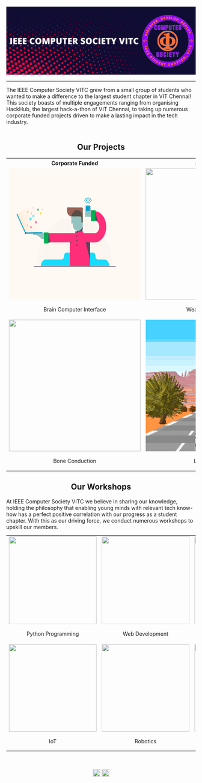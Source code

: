 ![IEEE](https://github.com/ComputerSocietyVITC/ComputerSocietyVITC/blob/main/static/IEEECSBanner4.png)
***
The IEEE Computer Society VITC grew from a small group of students who wanted to make a difference to the largest student chapter in VIT Chennai! This society boasts of multiple engagements ranging from organising HackHub, the largest hack-a-thon of VIT Chennai, to taking up numerous corporate funded projects driven to make a lasting impact in the tech industry.
<br><br>
<div align="center"><h2>Our Projects</h2></div>
<table align="center">
<tr>
<th>Corporate Funded</th>
<th>Self Initiated</th>
</tr>

<tr>
<td style="text-align:center;"><img width="350" height="350" src='https://github.com/ComputerSocietyVITC/ComputerSocietyVITC/blob/main/static/braintech.gif'><br><p align="center">Brain Computer Interface</p></td>
<td style="text-align:center;"><img width="350" height="350" src='https://github.com/ComputerSocietyVITC/ComputerSocietyVITC/blob/main/static/Weather3.gif'><br><p align="center">Weather Application</p></td>
</tr>

<tr>
<td style="text-align:center;"><img width="350" height="350" src='https://github.com/ComputerSocietyVITC/ComputerSocietyVITC/blob/main/static/bonetech.gif'><br><p align="center">Bone Conduction</p></td>
<td style="text-align:center;"><img width="350" height="350" src='https://github.com/ComputerSocietyVITC/ComputerSocietyVITC/blob/main/static/LiveInArcade3.gif'><br><p align="center">Live In Arcade</p></td>
</tr>

</table>
<div align="center"><h2>Our Workshops</h2></div>
At IEEE Computer Society VITC we believe in sharing our knowledge, holding the philosophy that enabling young minds with relevant tech know-how has a perfect positive correlation with our progress as a student chapter. With this as our driving force, we conduct numerous workshops to upskill our members.
<table align="center">
<tr>
<td><image width="233" height="233" src='https://github.com/ComputerSocietyVITC/ComputerSocietyVITC/blob/main/static/python.gif'><br><p align="center">Python Programming</p></td>
<td><image width="233" height="233" src='https://github.com/ComputerSocietyVITC/ComputerSocietyVITC/blob/main/static/webdev3.gif'><br><p align="center">Web Development</p></td>
<td><image width="233" height="233" src='https://github.com/ComputerSocietyVITC/ComputerSocietyVITC/blob/main/static/machinelearning2.gif'><br><p align="center">Machine Learning</p></td>
</tr>
<tr>
<td><image width="233" height="233" src='https://github.com/ComputerSocietyVITC/ComputerSocietyVITC/blob/main/static/iot2.gif'><br><p align="center">IoT</p></td>
<td><image width="233" height="233" src='https://github.com/ComputerSocietyVITC/ComputerSocietyVITC/blob/main/static/robotics2.gif'><br><p align="center">Robotics</p></td>
<td><image width="233" height="233" src='https://github.com/ComputerSocietyVITC/ComputerSocietyVITC/blob/main/static/blockchain.gif'><br><p align="center">Blockchain</p></td>
</tr>
</table>
<br>
<br>
<div align="center"><a href="https://www.instagram.com/comsoc.vitcc/"><image width="20" height="20" src=""></a>&nbsp;<a href="https://in.linkedin.com/company/ieee-computer-society-vit-chennai"><image width="20" height="20" src=""></a>





